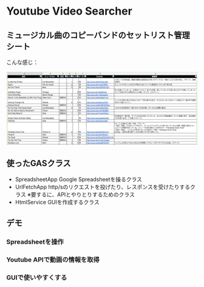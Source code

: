 # Youtube Video Searcher

## ミュージカル曲のコピーバンドのセットリスト管理シート

こんな感じ：

![setlist screenshot](https://github.com/j-nishina/gas-demo/blob/master/basic/YoutubeVideoSearcher/images/setlist.png)

## 使ったGASクラス
- SpreadsheetApp
Google Spreadsheetを操るクラス
- UrlFetchApp
http/sのリクエストを投げたり、レスポンスを受けたりするクラス
※要するに、APIとやりとりするためのクラス
- HtmlService
GUIを作成するクラス

## デモ
### Spreadsheetを操作
### Youtube APIで動画の情報を取得
### GUIで使いやすくする
